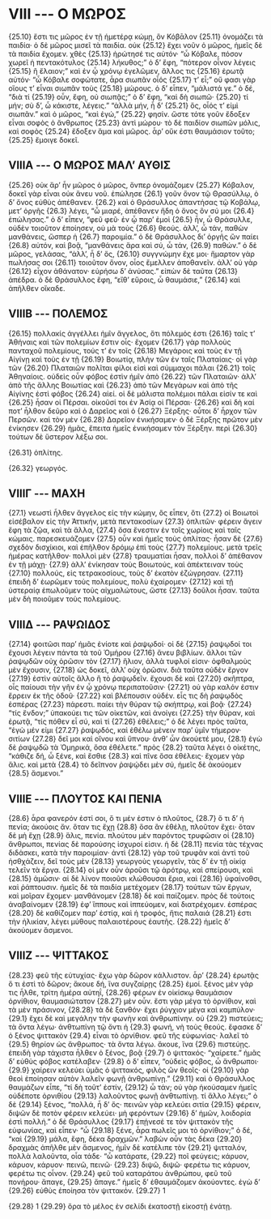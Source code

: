 
# VIII --- Ο ΜΩΡΟΣ

{25.10} ἔστι τις μῶρος ἐν τῇ ἡμετέρᾳ κώμῃ, ὃν Κόβᾱλον {25.11} ὀνομάζει τὰ παιδία· ὁ δὲ μῶρος μισεῖ τὰ παιδία. οὐκ {25.12} ἔχει νοῦν ὁ μῶρος, ἡμεῖς δὲ τὰ παιδία ἔχομεν. χθὲς {25.13} ἠρώτησέ τις αὐτόν· “ὦ Κόβαλε, πόσον χωρεῖ ἡ πεντακότυλος {25.14} λήκυθος;” ὁ δ’ ἔφη, “πότερον οἶνον λέγεις {25.15} ἢ ἔλαιον;” καὶ ἐν ᾧ χρόνῳ ἐγελῶμεν, ἄλλος τις {25.16} ἐρωτᾷ αὐτόν· “ὦ Κόβαλε σοφώτατε, ἆρα σιωπᾶν οἷός {25.17} τ’ εἶ;” οὔ φασι γὰρ οἵους τ’ εἶναι σιωπᾶν τοὺς {25.18} μώρους. ὁ δ’ εἶπεν, “μάλιστά γε.” ὁ δέ, “διὰ τί {25.19} οὖν, ἔφη, οὐ σιωπᾷς;” ὁ δ’ ἔφη, “καὶ δὴ σιωπῶ· {25.20} τί μήν; σὺ δ’, ὦ κάκιστε, λέγεις.” “ἀλλὰ μήν, ἦ δ’ {25.21} ὅς, οἷός τ’ εἰμὶ σιωπᾶν.” καὶ ὁ μῶρος, “καὶ ἐγώ,” {25.22} φησίν. ὥστε τότε γοῦν ἔδοξεν εἶναι σοφὸς ὁ ἄνθρωπος {25.23} ἀντὶ μώρου· τὸ δὲ παιδίον σιωπῶν μόλις, καὶ σοφὸς {25.24} ἔδοξεν ἅμα καὶ μῶρος. ἆρ’ οὔκ ἐστι θαυμάσιον τοῦτο; {25.25} ἔμοιγε δοκεῖ.

## VIIIΑ --- Ο ΜΩΡΟΣ ΜΑΛ’ ΑΥΘΙΣ

{25.26} οὐκ ἄρ’ ἦν μῶρος ὁ μῶρος, ὅνπερ ὀνομάζομεν {25.27} Κόβαλον, δοκεῖ γὰρ εἶναι οὐκ ἄνευ νοῦ. ἐπώλησε  {26.1} γοῦν ὄνον τῷ Θρασύλλῳ, ὁ δ’ ὄνος εὐθὺς ἀπέθανεν. {26.2} καὶ ὁ Θράσυλλος ἀπαντήσας τῷ Κοβάλῳ, μετ’ ὀργῆς {26.3} λέγει, “ὦ μιαρέ, ἀπέθανεν ἤδη ὁ ὄνος ὃν σύ μοι {26.4} ἐπώλησας.” ὁ δ’ εἶπεν, “φεῦ φεῦ· ἐν ᾧ παρ’ ἐμοὶ {26.5} ἦν, ὦ Θράσυλλε, οὐδὲν τοιοῦτον ἐποίησεν, οὐ μὰ τοὺς {26.6} θεούς. ἀλλ’, ὦ τάν, παθὼν μανθάνεις, ὥσπερ ἡ {26.7} παροιμία.” ὁ δὲ Θράσυλλος δι’ ὀργῆς ὢν παίει {26.8} αὐτόν, καὶ βοᾷ, “μανθάνεις ἄρα καὶ σύ, ὦ τάν, {26.9} παθών.” ὁ δὲ μῶρος, γελάσας, “ἀλλ’, ἦ δ’ ὅς, {26.10} συγγνώμην ἔχε μοι· ἥμαρτον γὰρ πωλήσας σοι {26.11} τοιοῦτον ὄνον, οἷος ἔμελλεν ἀποθανεῖν. ἀλλ’ οὐ γὰρ {26.12} εἶχον ἀθάνατον· εὑρήσω δ’ ἀνύσας.” εἰπὼν δὲ ταῦτα {26.13} ἀπέδρα. ὁ δὲ Θράσυλλος ἔφη, “εἴθ’ εὕροις, ὦ θαυμάσιε,” {26.14} καὶ ἀπῆλθεν οἴκαδε.

## VIIIΒ --- ΠΟΛΕΜΟΣ

{26.15} πολλακίς ἀγγέλλει ἡμῖν ἄγγελος, ὅτι πόλεμός ἐστι {26.16} ταῖς τ’ Ἀθήναις καὶ τῶν πολεμίων ἔστιν οἷς· ἔχομεν {26.17} γὰρ πολλοὺς πανταχοῦ πολεμίους, τούς τ’ ἐν τοῖς {26.18} Μεγάροις καὶ τοὺς ἐν τῇ Αἰγίνῃ καὶ τοὺς ἐν τῇ {26.19} Βοιωτίᾳ, πλὴν τῶν ἐν ταῖς Πλαταίαις· οἱ γὰρ τῶν {26.20} Πλαταιῶν πολῖται φίλοι εἰσὶ καὶ σύμμαχοι πάλαι {26.21} τοῖς Ἀθηναίοις. οὐδεὶς οὖν φόβος ἐστὶν ἡμῖν ἀπὸ {26.22} τῶν Πλαταιῶν· ἀλλ’ ἀπὸ τῆς ἄλλης Βοιωτίας καὶ {26.23} ἀπὸ τῶν Μεγάρων καὶ ἀπὸ τῆς Αἰγίνης ἐστὶ φόβος {26.24} αἰεί. οἱ δὲ μάλιστα πολέμιοι πάλαι εἰσίν τε καὶ {26.25} ἦσαν οἱ Πέρσαι. οἰκοῦσί τοι ἐν Ἀσίᾳ οἱ Πέρσαι· {26.26} καὶ δὴ καί ποτ’ ἦλθον δεῦρο καὶ ὁ Δαρεῖος καὶ ὁ {26.27} Ξέρξης· οὗτοι δ’ ἦρχον τῶν Περσῶν. καὶ τὸν μὲν {26.28} Δαρεῖον ἐνικήσαμεν· ὁ δὲ Ξέρξης πρῶτον μὲν ἐνίκησεν {26.29} ἡμᾶς, ἔπειτα ἡμεῖς ἐνικήσαμεν τὸν Ξέρξην. περὶ {26.30} τούτων δὲ ὕστερον λέξω σοι.

{26.31} ὁπλίτης.

{26.32} γεωργός.

## VIIIΓ --- ΜΑΧΗ

{27.1} νεωστὶ ἦλθεν ἄγγελος εἰς τὴν κώμην, ὃς εἶπεν, ὅτι {27.2} οἱ Βοιωτοὶ εἰσέβαλον εἰς τὴν Ἀττικήν, μετὰ πεντακοσίων {27.3} ὁπλιτῶν· φέρειν ἄγειν ἔφη τὰ ζῷα, καὶ τὰ ἄλλα, {27.4} ὅσα ἔνεστιν ἐν τοῖς χωρίοις καὶ ταῖς κώμαις. παρεσκευάζομεν {27.5} οὖν καὶ ἡμεῖς τοὺς ὁπλίτας· ἦσαν δὲ {27.6} σχεδὸν δισχίκιοι, καὶ ἐπῆλθον δρόμῳ ἐπὶ τοὺς {27.7} πολεμίους. μετὰ τρεῖς ἡμέρας κατῆλθον· πολλοὶ μὲν {27.8} τραυματίαι ἦσαν, πολλοὶ δ’ ἀπέθανον ἐν τῇ μάχῃ· {27.9} ἀλλ’ ἐνίκησαν τοὺς Βοιωτούς, καὶ ἀπέκτειναν τοὺς {27.10} πολλούς, εἰς τετρακοσίους, τοὺς δ’ ἑκατὸν ἐζώγρησαν. {27.11} ἐπειδὴ δ’ ἑωρῶμεν τοὺς πολεμίους, πολὺ ἐχαίρομεν· {27.12} καὶ τῇ ὑστεραίᾳ ἐπωλοῦμεν τοὺς αἰχμαλώτους, ὥστε {27.13} δοῠλοι ἦσαν. ταῦτα μὲν δὴ ποιοῦμεν τοὺς πολεμίους.

## VIIIΔ --- ΡΑΨΩΙΔΟΣ

{27.14} φοιτῶσι παρ’ ἡμᾶς ἐνίοτε καὶ ῥαψῳδοί· οἱ δὲ {27.15} ῥαψῳδοί τοι ἔχουσι λέγειν πάντα τὰ τοῦ Ὁμήρου {27.16} ἄνευ βιβλίων. ἄλλοι τῶν ῥαψῳδῶν οὐχ ὁρῶσιν τὸν {27.17} ἥλιον, ἀλλὰ τυφλοί εἰσιν· ὀφθαλμοὺς μὲν ἔχουσιν, {27.18} ὡς δοκεῖ, ἀλλ’ οὐχ ὁρῶσιν. διὰ ταῦτα οὐδὲν ἔργον {27.19} ἐστὶν αὐτοῖς ἄλλο ἢ τὸ ῥαψῳδεῖν. ἔχουσι δὲ καὶ {27.20} σκῆπτρα, οἷς παίουσι τὴν γῆν ἐν ᾧ χρόνῳ περιπατοῦσιν· {27.21} οὐ γὰρ καλόν ἐστιν ἔρρειν ἐκ τῆς ὁδοῦ· {27.22} καὶ βλέπουσιν οὐδέν. εἷς τις δὴ ῥαψῳδὸς ἑσπέρας {27.23} πάρεστι. παίει τὴν θύραν τῷ σκήπτρῳ, καὶ βοᾷ· {27.24} “τίς ἔνδον;” ὑπακούει τις τῶν οἰκετῶν, καὶ ἀνοίγει {27.25} τὴν θύραν, καὶ ἐρωτᾷ, “τίς πόθεν εἶ σύ, καὶ τί {27.26} ἐθέλεις;” ὁ δὲ λέγει πρὸς ταῦτα, “ἐγὼ μέν εἰμι {27.27} ῥαψῳδός, καὶ ἐθέλω μένειν παρ’ ὑμῖν τήμερον· σιτίων {27.28} δεῖ μοι καὶ οἴνου καὶ ὕπνου· ἀνθ’ ὧν ἀκούετέ μου,  {28.1} ἐγὼ δὲ ῥαψῳδῶ τὰ Ὁμηρικά, ὅσα ἐθέλετε.” πρὸς {28.2} ταῦτα λέγει ὁ οἰκέτης, “κάθιζε δή, ὦ ξένε, καὶ ἔσθιε {28.3} καὶ πῖνε ὅσα ἐθέλεις· ἔχομεν γὰρ ἅλις. καὶ μετὰ {28.4} τὸ δεῖπνον ῥαψῴδει μὲν σύ, ἡμεῖς δὲ ἀκούομεν {28.5} ἄσμενοι.”

## VIIIΕ --- ΠΛΟΥΤΟΣ ΚΑΙ ΠΕΝΙΑ

{28.6} ἆρα φανερόν ἐστί σοι, ὅ τι μέν ἐστιν ὁ πλοῦτος, {28.7} ὅ τι δ’ ἡ πενία; ἀκούοις ἄν. ὅταν τις ἔχῃ {28.8} ὅσα ἂν ἐθέλῃ, πλοῦτον ἔχει· ὅταν δὲ μὴ ἔχῃ {28.9} ἅλις, πενία. πλούτου μὲν παρόντος τρυφῶσιν οἱ {28.10} ἄνθρωποι, πενίας δὲ παρούσης ἰσχυροί εἰσιν. ἡ δὲ {28.11} πενία τὰς τέχνας διδάσκει, κατὰ τὴν παροιμίαν· ἀντὶ {28.12} γὰρ τοῦ τρυφᾶν καὶ ἀντὶ τοῦ ἡσθχάζειν, δεῖ τοὺς μὲν {28.13} γεωργοὺς γεωργεῖν, τὰς δ’ ἐν τῇ οἰκίᾳ τελεῖν τὰ ἔργα. {28.14} οἱ μὲν οὖν ἀροῦσι τῷ ἀρότρῳ, καὶ σπείρουσι, καὶ {28.15} ἀμῶσιν· αἱ δὲ λίνον ποιοῦσι κλώθουσαι ἔρια, καὶ {28.16} ὑφαίνοθσι, καὶ ῥάπτουσιν. ἡμεῖς δὲ τὰ παιδία μετέχομεν {28.17} τούτων τῶν ἔργων, καὶ μοῖραν ἔχομεν· μανθάνομεν {28.18} δὲ καὶ παίζομεν. πρὸς δὲ τούτοις ἀναβαίνομεν {28.19} ἐφ’ ἵππους καὶ ἱππεύομεν, καὶ διατρέχομεν. ἑσπέρας {28.20} δὲ καθίζομεν παρ’ ἐστίᾳ, καὶ ἡ τροφός, ἥτις παλαιά {28.21} ἐστι τὴν ἡλικίαν, λέγει μύθους παλαιοτέρους ἑαυτῆς. {28.22} ἡμεῖς δ’ ἀκούομεν ἄσμενοι.

## VIIIΖ --- ΨΙΤΤΑΚΟΣ

{28.23} φεῦ τῆς εὐτυχίας· ἔχω γὰρ δῶρον κάλλιστον. ἆρ’ {28.24} ἐρωτᾷς ὅ τι ἐστὶ τὸ δῶρον; ἄκουε δή, ἵνα συγζαίρῃς {28.25} ἐμοί. ξένος μὲν γάρ τις ἦλθε, τρίτη ἡμέρα αὑτηΐ, {28.26} φέρων ἐν οἰκίσκῳ θαυμάσιον ὀρνίθιον, θαυμασιώτατον {28.27} μὲν οὖν. ἔστι γὰρ μέγα τὸ ὀρνίθιον, καὶ τὰ μὲν πράσινον, {28.28} τὰ δὲ ξανθόν· ἔχει ῥύγχιον μέγα καὶ καμπύλον·  {29.1} ἔχει δὲ καὶ μεγάλην τὴν φωνὴν καὶ ἀνθρωπίνην. οὐ {29.2} πιστεύεις; τὰ ὄντα λέγω· ἀνθτωπίνη τῷ ὄντι ἡ {29.3} φωνή, νὴ τοὺς θεούς. ἔφασκε δ’ ὁ ξένος ψιττακὸν {29.4} εἶναι τὸ ὀρνίθιον. φεῦ τῆς εὐφωνίας· λαλεῖ τὸ {29.5} θηρίον ὡς ἄνθρωπος· τὰ ὄντα λέγω. ἄκουε, ἵνα {29.6} πιστεύῃς. ἐπειδὴ γὰρ τάχιστα ἦλθεν ὁ ξένος, βοᾷ {29.7} ὁ ψιττακός· “χαίρετε.” ἡμᾶς δ’ εὐθὺς φόβος κατέλαβεν· {29.8} ὁ δ’ εἶπεν, “οὐδεὶς φόβος, ὦ ἄνθρωποι· {29.9} χαίρειν κελεύει ὑμᾶς ὁ ψιττακός, φιλὸς ὢν θεοῖς· οἱ {29.10} γὰρ θεοὶ ἐποίησαν αὐτὸν λαλεῖν φωνῇ ἀνθρωπίνῃ.” {29.11} καὶ ὁ Θράσυλλος θαυμάζων εἶπε, “τί δὴ τοῦτ’ ἐστίν, {29.12} ὦ τάν; οὐ γὰρ ἠκούσαμεν ἡμεῖς οὐδέποτε ὀρνιθίου {29.13} λαλοῦντος φωνῇ ἀνθτωπίνῃ. τί ἄλλο λέγει;” ὁ δὲ {29.14} ξένος, “πολλά, ἦ δ’ ὅς· πεινῶν γὰρ κελεύει σιτία {29.15} φέρειν, διψῶν δὲ ποτὸν φέρειν κελεύει· μὴ φερόντων {29.16} δ’ ἡμῶν, λοιδορία ἐστὶ πολλή.” ὁ δὲ Θράσυλλος {29.17} ἐπῄνεσέ τε τὸν ψιττακὸν τῆς εὐφωνίας, καὶ εἶπεν· “ὦ {29.18} ξένε, ἆρα πωλεῖς μοι τὸ ὀρνίθιον;” ὁ δέ, “καὶ {29.19} μάλα, ἔφη, δέκα δραχμῶν.” λαβὼν οὖν τὰς δέκα {29.20} δραχμὰς ἀπῆλθε μὲν ἄσμενος, ἡμῖν δὲ κατέλιπε τὸν {29.21} ψιτταλόν, πολλὰ λαλοῦντα, οἷα τάδε· “ὦ κατάρατε, {29.22} ποῖ φεύγεις; κάρυον, κάρυον, κάρυον· πεινῶ, πεινῶ· {29.23} διψῶ, διψῶ· φερέτω τις κάρυον, φερέτω τις οἶνον. {29.24} φεῦ τοῦ καταράτου ἀνθρώπου, φεῦ τοῦ πονήρου· ἄπαγε, {29.25} ἄπαγε.” ἡμεῖς δ’ ἐθαυμάζομεν ἀκούοντες. ἐγὼ δ’ {29.26} εὐθὺς ἐποίησα τὸν ψιττακόν. {29.27} 1

{29.28} 1 {29.29}  ὅρα τὸ μέλος ἐν σελίδι ἑκατοστῇ εἰκοστῇ ἐνάτῃ.

